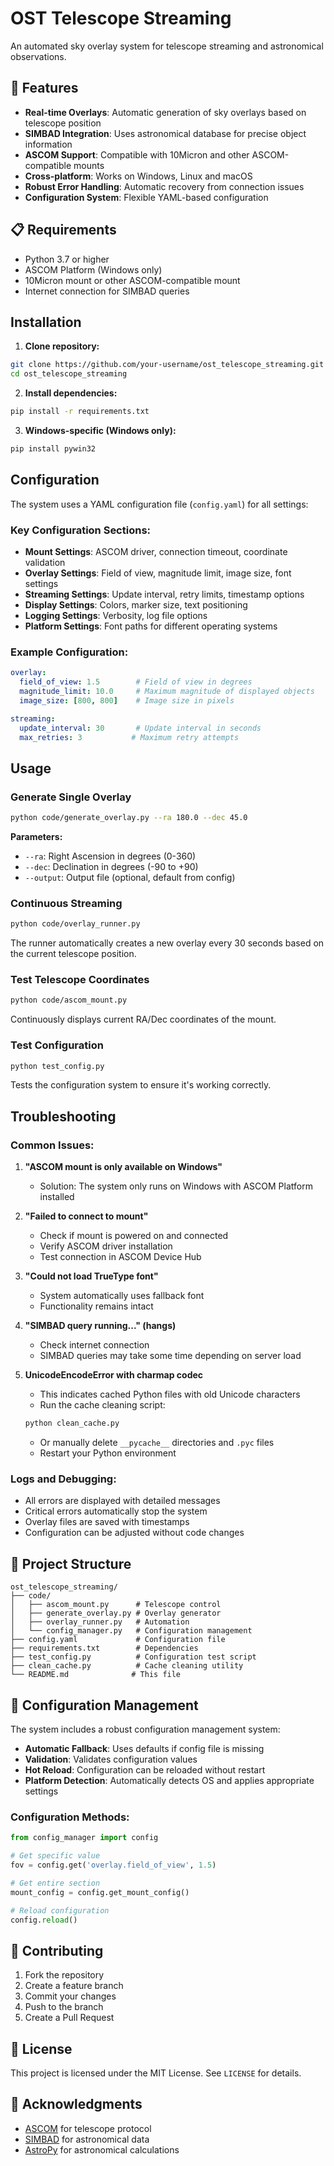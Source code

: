 # OST Telescope Streaming

An automated sky overlay system for telescope streaming and astronomical observations.

## 🌟 Features

- **Real-time Overlays**: Automatic generation of sky overlays based on telescope position
- **SIMBAD Integration**: Uses astronomical database for precise object information
- **ASCOM Support**: Compatible with 10Micron and other ASCOM-compatible mounts
- **Cross-platform**: Works on Windows, Linux and macOS
- **Robust Error Handling**: Automatic recovery from connection issues
- **Configuration System**: Flexible YAML-based configuration

## 📋 Requirements

- Python 3.7 or higher
- ASCOM Platform (Windows only)
- 10Micron mount or other ASCOM-compatible mount
- Internet connection for SIMBAD queries

## Installation

1. **Clone repository:**
```bash
git clone https://github.com/your-username/ost_telescope_streaming.git
cd ost_telescope_streaming
```

2. **Install dependencies:**
```bash
pip install -r requirements.txt
```

3. **Windows-specific (Windows only):**
```bash
pip install pywin32
```

## Configuration

The system uses a YAML configuration file (`config.yaml`) for all settings:

### Key Configuration Sections:

- **Mount Settings**: ASCOM driver, connection timeout, coordinate validation
- **Overlay Settings**: Field of view, magnitude limit, image size, font settings
- **Streaming Settings**: Update interval, retry limits, timestamp options
- **Display Settings**: Colors, marker size, text positioning
- **Logging Settings**: Verbosity, log file options
- **Platform Settings**: Font paths for different operating systems

### Example Configuration:
```yaml
overlay:
  field_of_view: 1.5        # Field of view in degrees
  magnitude_limit: 10.0     # Maximum magnitude of displayed objects
  image_size: [800, 800]    # Image size in pixels

streaming:
  update_interval: 30       # Update interval in seconds
  max_retries: 3           # Maximum retry attempts
```

## Usage

### Generate Single Overlay

```bash
python code/generate_overlay.py --ra 180.0 --dec 45.0
```

**Parameters:**
- `--ra`: Right Ascension in degrees (0-360)
- `--dec`: Declination in degrees (-90 to +90)
- `--output`: Output file (optional, default from config)

### Continuous Streaming

```bash
python code/overlay_runner.py
```

The runner automatically creates a new overlay every 30 seconds based on the current telescope position.

### Test Telescope Coordinates

```bash
python code/ascom_mount.py
```

Continuously displays current RA/Dec coordinates of the mount.

### Test Configuration

```bash
python test_config.py
```

Tests the configuration system to ensure it's working correctly.

## Troubleshooting

### Common Issues:

1. **"ASCOM mount is only available on Windows"**
   - Solution: The system only runs on Windows with ASCOM Platform installed

2. **"Failed to connect to mount"**
   - Check if mount is powered on and connected
   - Verify ASCOM driver installation
   - Test connection in ASCOM Device Hub

3. **"Could not load TrueType font"**
   - System automatically uses fallback font
   - Functionality remains intact

4. **"SIMBAD query running..." (hangs)**
   - Check internet connection
   - SIMBAD queries may take some time depending on server load

5. **UnicodeEncodeError with charmap codec**
   - This indicates cached Python files with old Unicode characters
   - Run the cache cleaning script:
   ```bash
   python clean_cache.py
   ```
   - Or manually delete `__pycache__` directories and `.pyc` files
   - Restart your Python environment

### Logs and Debugging:

- All errors are displayed with detailed messages
- Critical errors automatically stop the system
- Overlay files are saved with timestamps
- Configuration can be adjusted without code changes

## 📁 Project Structure

```
ost_telescope_streaming/
├── code/
│   ├── ascom_mount.py      # Telescope control
│   ├── generate_overlay.py # Overlay generator
│   ├── overlay_runner.py   # Automation
│   └── config_manager.py   # Configuration management
├── config.yaml             # Configuration file
├── requirements.txt        # Dependencies
├── test_config.py          # Configuration test script
├── clean_cache.py          # Cache cleaning utility
└── README.md              # This file
```

## 🔄 Configuration Management

The system includes a robust configuration management system:

- **Automatic Fallback**: Uses defaults if config file is missing
- **Validation**: Validates configuration values
- **Hot Reload**: Configuration can be reloaded without restart
- **Platform Detection**: Automatically detects OS and applies appropriate settings

### Configuration Methods:

```python
from config_manager import config

# Get specific value
fov = config.get('overlay.field_of_view', 1.5)

# Get entire section
mount_config = config.get_mount_config()

# Reload configuration
config.reload()
```

## 🤝 Contributing

1. Fork the repository
2. Create a feature branch
3. Commit your changes
4. Push to the branch
5. Create a Pull Request

## 📄 License

This project is licensed under the MIT License. See `LICENSE` for details.

## 🙏 Acknowledgments

- [ASCOM](http://ascom-standards.org/) for telescope protocol
- [SIMBAD](http://simbad.u-strasbg.fr/) for astronomical data
- [AstroPy](https://www.astropy.org/) for astronomical calculations
